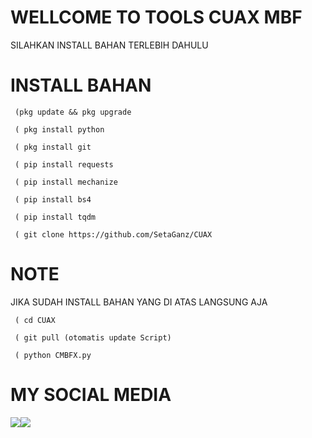# WELLCOME TO TOOLS CUAX MBF
  SILAHKAN INSTALL BAHAN TERLEBIH DAHULU

# INSTALL BAHAN
     (pkg update && pkg upgrade

     ( pkg install python

     ( pkg install git

     ( pip install requests

     ( pip install mechanize

     ( pip install bs4

     ( pip install tqdm

     ( git clone https://github.com/SetaGanz/CUAX

# NOTE
  JIKA SUDAH INSTALL BAHAN YANG DI ATAS LANGSUNG AJA

     ( cd CUAX

     ( git pull (otomatis update Script)

     ( python CMBFX.py

# MY SOCIAL MEDIA
 ​[![](https://img.shields.io/badge/Facebook-blue?logo=Facebook&logoColor=blue&labelColor=white)](https://www.facebook.com/seto.sanwa.3) 
 ​[![](https://img.shields.io/badge/Whatsapp-CHAT-red?logo=Whatsapp&logoColor=Brightgreen&labelColor=white)](https://wa.me/6289514564265?text=Asalamualaikum+bang) <br><br> 
